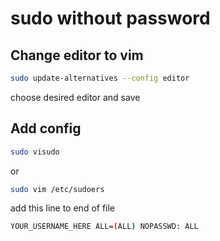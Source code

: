 # sudo without password

## Change editor to vim

```sh
sudo update-alternatives --config editor
```

choose desired editor and save

## Add config

```sh
sudo visudo
```

or 

```sh
sudo vim /etc/sudoers
```

add this line to end of file

```sh
YOUR_USERNAME_HERE ALL=(ALL) NOPASSWD: ALL
```
